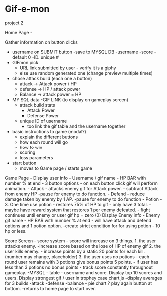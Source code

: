 # Gif-e-mon
project 2



Home Page -

Gather information on button clicks
 - username on SUBMIT button
    -save to MYSQL DB
        -username
        -score - default 0
        -ID. unique #
 - GIFmon pick
    - URL link submitted by user - verify it is a giphy
    - else use random generated one (change preview multiple times)
 - chose attack build (each one a button)
    - attack ->  Attack power / HP
    - defense -> HP / attack power
    - Balance -> attack power = HP
 - MY SQL data
    -GIF LINK (to display on gameplay screen)
    - attack build stats
        - Attack Power
        - Defense Power
    - unique ID of username
        - too link the gif table and the username together 
 - basic instructions to game (modal?)
    - explain the different buttons
    - how each round will go
    - how to win
    - scoring
    - loss parameters
 - start button
    - moves to Game page / starts game



Game Page - 
    Display user info
        - Username / gif name
        - HP BAR with number % at end
        - 3 button options - on each button click gif will perform animation.
            - Attack
                - attacks enemy gif for Attack power.
                    - subtract Attack from enemy HP
                -pause for enemy to do function.
            - Defend
                - reduce damage taken by enemy by 1 AP.
                -pause for enemy to do function
            - Potion
                - 3. One time use potion
                - restores 75% of HP to gif
                - only have 3 total. 
                - maybe have reward system that restores 1 per enemy defeated.
        - fight continues until enemy or user gif hp = zero (0)
    Display Enemy info
        - Enemy gif name
        - HP BAR with number % at end
        - will have attack and defend options and 1 potion option. 
            -create strict condition for for using potion 
                - 10 hp or less.

Score Screen -
    score system
        - score will increase on 3 things.
            1. the user attacks enemy.
                -increase score based on the lose of HP of enemy gif
            2. the user kills enemy.
                - increase points by a static 20 points for each kill. (number may change, placeholder)
            3. the user uses no potions
                - each round user remains with 3 potions give bonus points 5 points. 
                - if user has less than 3 potions no bonus points
        - track score constantly throughout gameplay.
            -MYSQL - table - username and score.
    Display top 10 scores and users.
    Display strongest gif / user in trophey case 
    chart.js
        -display averages for 3 builds
            -attack
            -defense
            -balance
        - pie chart ?
    play again button at bottom.
        -returns to home page to start over.
    

